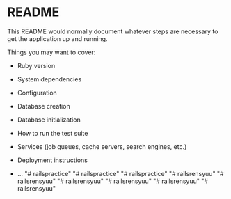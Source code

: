 # README

This README would normally document whatever steps are necessary to get the
application up and running.

Things you may want to cover:

* Ruby version

* System dependencies

* Configuration

* Database creation

* Database initialization

* How to run the test suite

* Services (job queues, cache servers, search engines, etc.)

* Deployment instructions

* ...
"# railspractice" 
"# railspractice" 
"# railspractice" 
"# railsrensyuu" 
"# railsrensyuu" 
"# railsrensyuu" 
"# railsrensyuu" 
"# railsrensyuu" 
"# railsrensyuu" 
